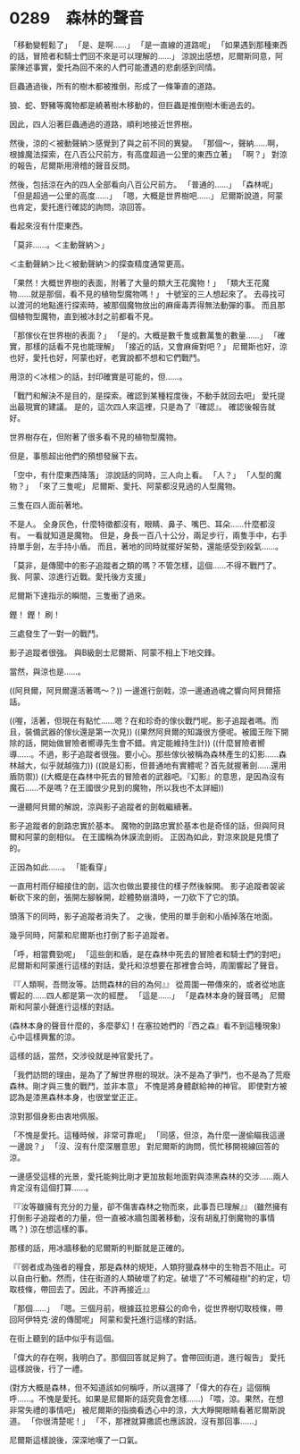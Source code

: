 # 0289　森林的聲音

「移動變輕鬆了」
「是、是啊……」
「是一直線的道路呢」
「如果遇到那種東西的話，冒險者和騎士們回不來是可以理解的……」
涼說出感想，尼爾斯同意，阿蒙陳述事實，愛托為回不來的人們可能遭遇的悲劇感到同情。

巨蟲通過後，所有的樹木都被推倒，形成了一條筆直的道路。

狼、蛇、野豬等魔物都是繞著樹木移動的，但巨蟲是推倒樹木衝過去的。

因此，四人沿著巨蟲通過的道路，順利地接近世界樹。

然後，涼的＜被動聲納＞感覺到了與之前不同的異變。
「那個～，聲納……啊，根據魔法探索，在八百公尺前方，有高度超過一公里的東西立著」
「啊？」
對涼的報告，尼爾斯用滑稽的聲音反問。

然後，包括涼在內的四人全部看向八百公尺前方。
「普通的……」
「森林呢」
「但是超過一公里的高度……」
「嗯，大概是世界樹吧……」
尼爾斯說道，阿蒙也肯定，愛托進行確認的詢問，涼回答。

看起來沒有什麼東西。

「莫非……。＜主動聲納＞」

＜主動聲納＞比＜被動聲納＞的探查精度通常更高。

「果然！大概世界樹的表面，附著了大量的類大王花魔物！」
「類大王花魔物……就是那個，看不見的植物型魔物嗎！」
十號室的三人想起來了。
去尋找可以渡河的地點進行探索時，被那個魔物放出的麻痺毒弄得無法動彈的事。
而且那個植物型魔物，直到被冰封之前都看不見。

「那傢伙在世界樹的表面？」
「是的。大概是數千隻或數萬隻的數量……」
「確實，那樣的話看不見也能理解」
「接近的話，又會麻痺對吧？」
尼爾斯也好，涼也好，愛托也好，阿蒙也好，老實說都不想和它們戰鬥。

用涼的＜冰棺＞的話，封印確實是可能的，但……。

「戰鬥和解決不是目的，是探索。確認到某種程度後，不動手就回去吧」
愛托提出最現實的建議。
是的，這次四人來這裡，只是為了『確認』。
確認後報告就好。

世界樹存在，但附著了很多看不見的植物型魔物。

但是，事態超出他們的預想發展下去。

「空中，有什麼東西降落」
涼說話的同時，三人向上看。
「人？」
「人型的魔物？」
「來了三隻呢」
尼爾斯、愛托、阿蒙都沒見過的人型魔物。

三隻在四人面前著地。

不是人。
全身灰色，什麼特徵都沒有，眼睛、鼻子、嘴巴、耳朵……什麼都沒有。
一看就知道是魔物。
但是，身長一百八十公分，兩足步行，兩隻手中，右手持單手劍，左手持小盾。
而且，著地的同時就擺好架勢，還能感受到殺氣……。

「莫非，是傳聞中的影子追蹤者之類的嗎？不管怎樣，這個……不得不戰鬥了。我、阿蒙、涼進行近戰。愛托後方支援」

尼爾斯下達指示的瞬間，三隻衝了過來。

鏗！
鏗！
刷！

三處發生了一對一的戰鬥。

影子追蹤者很強。
與B級劍士尼爾斯、阿蒙不相上下地交鋒。

當然，與涼也是……。

((阿貝爾，阿貝爾還活著嗎～？))
一邊進行劍戟，涼一邊通過魂之響向阿貝爾搭話。

((喔，活著，但現在有點忙……嗯？在和珍奇的傢伙戰鬥呢。影子追蹤者嗎。而且，裝備武器的傢伙還是第一次見))
((果然阿貝爾的知識很方便呢。被國王陛下開除的話，開始做冒險者嚮導先生會不錯。肯定能維持生計))
((什麼冒險者嚮導……。不過，影子追蹤者很強。要小心。那些傢伙被稱為森林產生的幻影……森林越大，似乎就越強力))
((說是幻影，但普通地有實體呢？首先就握著劍……還用盾防禦))
((大概是在森林中死去的冒險者的武器吧。『幻影』的意思，是因為沒有魔石……不是嗎？在王國很少見到的魔物，所以我也不太詳細))

一邊聽阿貝爾的解說，涼與影子追蹤者的劍戟繼續著。

影子追蹤者的劍路忠實於基本。
魔物的劍路忠實於基本也是奇怪的話，但與阿貝爾和阿蒙的劍相似。
在王國稱為休謨流劍術。
正因為如此，對涼來說是見慣了的。

正因為如此……。
「能看穿」

一直用村雨仔細接住的劍，這次也做出要接住的樣子然後躲開。
影子追蹤者袈裟斬砍下來的劍，張開左腳躲開，趁體勢崩潰時，一刀砍下了它的頭。

頭落下的同時，影子追蹤者消失了。
之後，使用的單手劍和小盾掉落在地面。

幾乎同時，阿蒙和尼爾斯也打倒了影子追蹤者。

「呼，相當費勁呢」
「這些劍和盾，是在森林中死去的冒險者和騎士們的對吧」
尼爾斯和阿蒙進行這樣的對話，愛托和涼想要在那裡會合時，周圍響起了聲音。

『『人類啊，吾問汝等。訪問森林的目的為何』』
從周圍一帶傳來的，或者從地底響起的……四人都是第一次的經歷。
「這是……」
「是森林本身的聲音嗎」
尼爾斯和阿蒙小聲進行這樣的對話。

(森林本身的聲音什麼的，多麼夢幻！在塞拉她們的『西之森』看不到這種現象)
心中這樣興奮的涼。

這樣的話，當然，交涉役就是神官愛托了。

「我們訪問的理由，是為了了解世界樹的現狀。決不是為了爭鬥，也不是為了荒廢森林。剛才與三隻的戰鬥，並非本意」
不愧是將身體獻給神的神官。
即使對方被認為是漆黑森林本身，也很堂堂正正。

涼對那個身影由衷地佩服。

「不愧是愛托。這種時候，非常可靠呢」
「同感，但涼，為什麼一邊偷瞄我這邊一邊說？」
「沒、沒有什麼深層意思」
對尼爾斯的詢問，慌忙移開視線回答的涼。

一邊感受這樣的光景，愛托能夠比剛才更加放鬆地面對與漆黑森林的交涉……兩人肯定沒有這個打算……。

『『汝等雖擁有充分的力量，卻不傷害森林之物而來，此事吾已理解』』
(雖然擁有打倒影子追蹤者的力量，但一直被冰牆包圍著移動，沒有胡亂打倒魔物的事情嗎？)
涼在想這樣的事。

那樣的話，用冰牆移動的尼爾斯的判斷就是正確的。

『『弱者成為強者的糧食，那是森林的規矩，人類狩獵森林中的生物吾不阻止。可以自由行動。然而，住在街道的人類破壞了約定。破壞了"不可觸碰樹"的約定，切取枝條，帶回去了。因此，不許再接近』』

「那個……」
「嗯。三個月前，根據茲拉恩蘇公的命令，從世界樹切取枝條，帶回阿伊特克·波的傳聞呢」
阿蒙和愛托進行這樣的對話。

在街上聽到的話中似乎有這個。

「偉大的存在啊，我明白了。那個回答就足夠了。會帶回街道，進行報告」
愛托這樣說後，行了一禮。

(對方大概是森林，但不知道該如何稱呼，所以選擇了「偉大的存在」這個稱呼……。不愧是愛托。如果是尼爾斯的話究竟會怎樣……)
「喂，涼。果然，在想非常失禮的事情吧」
被尼爾斯的指摘看透心中的涼，大大睜開眼睛看著尼爾斯說道。
「你很清楚呢！」
「不，那裡就算撒謊也應該說，沒有那回事……」

尼爾斯這樣說後，深深地嘆了一口氣。